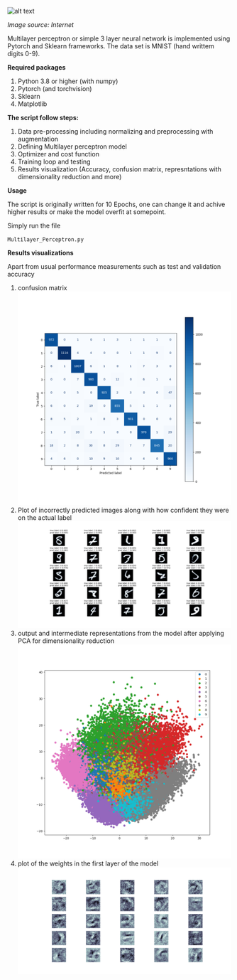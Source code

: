 ![alt text](https://miro.medium.com/max/874/0*HB2hrDZDqs8l5KFA.jpeg)

*Image source: Internet*

Multilayer perceptron or simple 3 layer neural network is implemented using Pytorch and Sklearn frameworks. The data set is MNIST (hand writtem digits 0-9).

**Required packages**
 1. Python 3.8 or higher (with numpy)
 2. Pytorch (and torchvision)
 3. Sklearn
 4. Matplotlib

**The script follow steps:**
1. Data pre-processing including normalizing and preprocessing with augmentation
2. Defining Multilayer perceptron model
3. Optimizer and cost function
4. Training loop and testing
5. Results visualization (Accuracy, confusion matrix, represntations with dimensionality reduction and more)

**Usage**

The script is originally written for 10 Epochs, one can change it and achive higher results or make the model overfit at somepoint. 

Simply run the file
```
Multilayer_Perceptron.py
```
**Results visualizations**

Apart from usual performance measurements such as test and validation accuracy

1. confusion matrix ![alt text](https://github.com/DashankaNadeeshanDeSilva/Multilayer_Perceptron/blob/main/confusion_matrix.png)
2. Plot of incorrectly predicted images along with how confident they were on the actual label ![alt text](https://github.com/DashankaNadeeshanDeSilva/Multilayer_Perceptron/blob/main/most_incorrect.png)
3. output and intermediate representations from the model after applying PCA for dimensionality reduction ![alt text](https://github.com/DashankaNadeeshanDeSilva/Multilayer_Perceptron/blob/main/intermediates_representations.png)
4. plot of the weights in the first layer of the model ![alt text](https://github.com/DashankaNadeeshanDeSilva/Multilayer_Perceptron/blob/main/weights_visualization.png)
